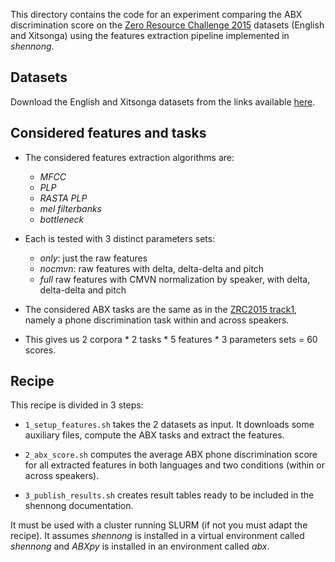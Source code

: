 This directory contains the code for an experiment comparing the ABX
discrimination score on the [Zero Resource Challenge
2015](https://zerosspeech.com/2015) datasets (English and Xitsonga)
using the features extraction pipeline implemented in *shennong*.


Datasets
--------

Download the English and Xitsonga datasets from the links available
[here](https://github.com/bootphon/Zerospeech2015#zerospeech-challenge-2015).


Considered features and tasks
-----------------------------

* The considered features extraction algorithms are:

  - *MFCC*
  - *PLP*
  - *RASTA PLP*
  - *mel filterbanks*
  - *bottleneck*

* Each is tested with 3 distinct parameters sets:

  - *only*: just the raw features
  - *nocmvn*: raw features with delta, delta-delta and pitch
  - *full* raw features with CMVN normalization by speaker, with
    delta, delta-delta and pitch

* The considered ABX tasks are the same as in the
  [ZRC2015 track1](https://zerospeech.com/2015/track_1.html), namely a
  phone discrimination task within and across speakers.

* This gives us 2 corpora * 2 tasks * 5 features * 3 parameters sets =
  60 scores.

Recipe
------

This recipe is divided in 3 steps:

- `1_setup_features.sh` takes the 2 datasets as input. It downloads
  some auxiliary files, compute the ABX tasks and extract the
  features.

- `2_abx_score.sh` computes the average ABX phone discrimination score
  for all extracted features in both languages and two conditions
  (within or across speakers).

- `3_publish_results.sh` creates result tables ready to be included in
  the shennong documentation.

It must be used with a cluster running SLURM (if not you must adapt
the recipe). It assumes *shennong* is installed in a virtual
environment called *shennong* and *ABXpy* is installed in an
environment called *abx*.
